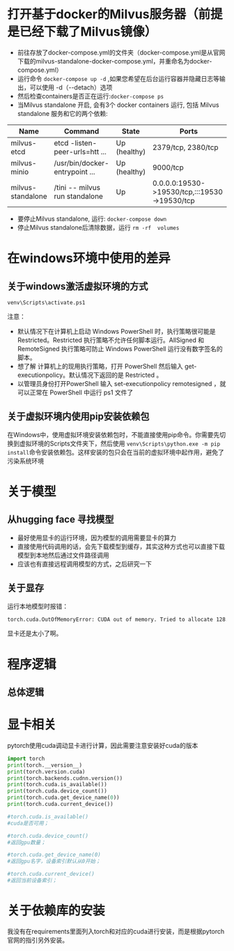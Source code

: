 # 打开基于docker的Milvus服务器（前提是已经下载了Milvus镜像）

- 前往存放了docker-compose.yml的文件夹（docker-compose.yml是从官网下载的milvus-standalone-docker-compose.yml，并重命名为docker-compose.yml）
- 运行命令 `docker-compose up -d` ,如果您希望在后台运行容器并隐藏日志等输出，可以使用 -d（--detach）选项
- 然后检查containers是否正在运行:`docker-compose ps`
- 当Milvus standalone 开启, 会有3个 docker containers 运行, 包括 Milvus standalone 服务和它的两个依赖:

| Name              | Command                        | State        | Ports                                        |
| ----------------- | ------------------------------ | ------------ | -------------------------------------------- |
| milvus-etcd       | etcd -listen-peer-urls=htt ... | Up (healthy) | 2379/tcp, 2380/tcp                           |
| milvus-minio      | /usr/bin/docker-entrypoint ... | Up (healthy) | 9000/tcp                                     |
| milvus-standalone | /tini -- milvus run standalone | Up           | 0.0.0.0:19530->19530/tcp,:::19530->19530/tcp |

- 要停止Milvus standalone, 运行: `docker-compose down`
- 停止Milvus standalone后清除数据，运行 `rm -rf  volumes`

# 在windows环境中使用的差异

## 关于windows激活虚拟环境的方式

`venv\Scripts\activate.ps1`

注意：

- 默认情况下在计算机上启动 Windows PowerShell 时，执行策略很可能是 Restricted。Restricted 执行策略不允许任何脚本运行。AllSigned 和 RemoteSigned 执行策略可防止 Windows PowerShell 运行没有数字签名的脚本。
- 想了解 计算机上的现用执行策略，打开 PowerShell 然后输入 get-executionpolicy。默认情况下返回的是 Restricted 。
- 以管理员身份打开PowerShell 输入 set-executionpolicy remotesigned ，就可以正常在 PowerShell 中运行 ps1 文件了

## 关于虚拟环境内使用pip安装依赖包

在Windows中，使用虚拟环境安装依赖包时，不能直接使用pip命令。你需要先切换到虚拟环境的Scripts文件夹下，然后使用 `venv\Scripts\python.exe -m pip install`命令安装依赖包。这样安装的包只会在当前的虚拟环境中起作用，避免了污染系统环境

# 关于模型

## 从hugging face 寻找模型

- 最好使用显卡的运行环境，因为模型的调用需要显卡的算力
- 直接使用代码调用的话，会先下载模型到缓存，其实这种方式也可以直接下载模型到本地然后通过文件路径调用
- 应该也有直接远程调用模型的方式，之后研究一下

## 关于显存

运行本地模型时报错：

```bash
torch.cuda.OutOfMemoryError: CUDA out of memory. Tried to allocate 128.00 MiB (GPU 0; 6.00 GiB total capacity; 5.25 GiB already allocated; 0 bytes free; 5.25 GiB reserved in total by PyTorch) If reserved memory is >> allocated memory try setting max_split_size_mb to avoid fragmentation.  See documentation for Memory Management and PYTORCH_CUDA_ALLOC_CONF
```

显卡还是太小了啊。

# 程序逻辑

## 总体逻辑

# 显卡相关

pytorch使用cuda调动显卡进行计算，因此需要注意安装好cuda的版本

```python
import torch
print(torch.__version__)
print(torch.version.cuda)
print(torch.backends.cudnn.version())
print(torch.cuda.is_available())
print(torch.cuda.device_count())
print(torch.cuda.get_device_name(0))
print(torch.cuda.current_device())

#torch.cuda.is_available()
#cuda是否可用；

#torch.cuda.device_count()
#返回gpu数量；

#torch.cuda.get_device_name(0)
#返回gpu名字，设备索引默认从0开始；

#torch.cuda.current_device()
#返回当前设备索引；
```

# 关于依赖库的安装

我没有在requirements里面列入torch和对应的cuda进行安装，而是根据pytorch官网的指引另外安装。
